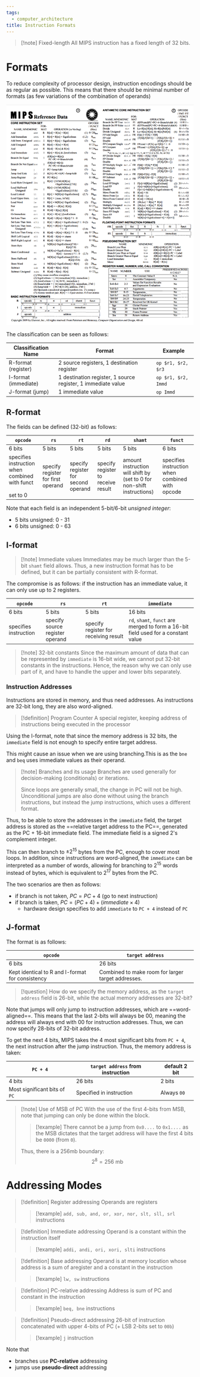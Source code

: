 ```yaml
---
tags:
  - computer_architecture
title: Instruction Formats
---
```

> [!note] Fixed-length
> All MIPS instruction has a fixed length of 32 bits.
# Formats

To reduce complexity of processor design, instruction encodings should be as regular as possible. This means that there should be minimal number of formats (as few variations of the combination of operands)

![](media/Pasted%20image%2020240909230746.png)

The classification can be seen as follows:

| Classification Name  | Format                                                       | Example             |
| -------------------- | ------------------------------------------------------------ | ------------------- |
| R-format (register)  | 2 source registers, 1 destination register                   | `op $r1, $r2, $r3`  |
| I-format (immediate) | 1 destination register, 1 source register, 1 immediate value | `op $r1, $r2, Immd` |
| J-format (jump)      | 1 immediate value                                            | `op Immd`           |
## R-format

The fields can be defined (32-bit) as follows:

| `opcode`                                                           | `rs`                                 | `rt`                                  | `rd`                                 | `shamt`                                                                    | `funct`                                           |
| ---------------------------------------------------------------- | ---------------------------------- | ----------------------------------- | ---------------------------------- | ------------------------------------------------------------------------ | ----------------------------------------------- |
| 6 bits                                                           | 5 bits                             | 5 bits                              | 5 bits                             | 5 bits                                                                   | 6 bits                                          |
| specifies instruction when combined with funct<br><br>set to $0$ | specify register for first operand | specify register for second operand | specify register to receive result | amount instruction will shift by (set to $0$ for non-shift instructions) | specifies instruction when combined with opcode |
Note that each field is an independent 5-bit/6-bit _unsigned integer_:
- 5 bits unsigned: 0 - 31
- 6 bits unsigned: 0 - 63

## I-format

> [!note] Immediate values
> Immediates may be much larger than the 5-bit `shamt` field allows. Thus, a new instruction format has to be defined, but it can be partially consistent with R-format.

The compromise is as follows: if the instruction has an immediate value, it can only use up to 2 registers.

| `opcode`                | `rs`                              | `rt`                                    | `immediate`                                                                          |
| --------------------- | ------------------------------- | ------------------------------------- | ---------------------------------------------------------------------------------- |
| 6 bits                | 5 bits                          | 5 bits                                | 16 bits                                                                            |
| specifies instruction | specify source register operand | specify register for receiving result | `rd`, `shamt`, `funct` are merged to form a 16-bit field used for a constant value |
> [!note] 32-bit constants
> Since the maximum amount of data that can be represented by `immediate` is 16-bit wide, we cannot put 32-bit constants in the instructions. Hence, the reason why we can only use part of it, and have to handle the upper and lower bits separately.

### Instruction Addresses

Instructions are stored in memory, and thus need addresses. As instructions are 32-bit long, they are also word-aligned.

> [!definition] Program Counter
> A special register, keeping address of instructions being executed in the processor

Using the I-format,  note that since the memory address is 32 bits, the `immediate` field is not enough to specify entire target address.

This might cause an issue when we are using branching.This is as the `bne` and `beq` uses immediate values as their operand.

> [!note] Branches and its usage
> Branches are used generally for decision-making (conditionals) or iterations. 
> 
> Since loops are generally small,  the change in PC will not be high.
> Unconditional jumps are also done without using the branch instructions, but instead the jump instructions, which uses a different format.

Thus, to be able to store the addresses in the `immediate` field, the target address is stored as the ==relative target address to the PC==, generated as the PC + 16-bit immediate field. The immediate field is a signed 2's complement integer.

This can then branch to $\pm 2^{15}$  bytes from the PC, enough to cover most loops.
In addition, since instructions are word-aligned, the `immediate` can be interpreted as a number of words, allowing for branching to $2^{15}$ words instead of bytes, which is equivalent to $2^{17}$ bytes from the PC.

The two scenarios are then as follows:
- if branch is not taken, $PC = PC + 4$ (go to next instruction)
- if branch is taken, $PC = (PC+4) + (immediate \times 4)$
	- hardware design specifies to add `immediate` to `PC + 4` instead of `PC`

## J-format

The format is as follows:

| `opcode`                                           | `target address`                                     |
| ------------------------------------------------ | -------------------------------------------------- |
| 6 bits                                           | 26 bits                                            |
| Kept identical to R and I-format for consistency | Combined to make room for larger target addresses. |
> [!question] How do we specify the memory address, as the `target address` field is 26-bit, while the actual memory addresses are 32-bit?

Note that jumps will only jump to instruction addresses, which are ==word-aligned==. This means that the last 2-bits will always be 00, meaning the address will always end with 00 for instruction addresses. Thus, we can now specify 28-bits of 32-bit address.

To get the next 4 bits, MIPS takes the 4 most significant bits from `PC + 4`, the next instruction after the jump instruction. Thus, the memory address is taken:

| `PC + 4`                      | `target address` from instruction | default 2 bit |
| ----------------------------- | --------------------------------- | ------------- |
| 4 bits                        | 26 bits                           | 2 bits        |
| Most significant bits of `PC` | Specified in instruction          | Always `00`   |
> [!note] Use of MSB of PC
> With the use of the first 4-bits from MSB, note that jumping can only be done within the block.
> 
> > [!example]
> > There cannot be a jump from `0x0....` to `0x1....` as the MSB dictates that the target address will have the first 4 bits be `0000` (from `0`).
> 
> Thus, there is a $256$mb boundary:
> $$
> 2^{8} = 256 \text{ mb} 
> $$

# Addressing Modes

> [!definition] Register addressing
> Operands are registers
> > [!example] `add, sub, and, or, xor, nor, slt, sll, srl` instructions

> [!definition] Immediate addressing
> Operand is a constant within the instruction itself
> > [!example] `addi, andi, ori, xori, slti` instructions

> [!definition] Base addressing
> Operand is at memory location whose address is a sum of aregister and a constant in the instruction
> > [!example] `lw, sw` instructions
  
> [!definition] PC-relative addressing
> Address is sum of PC and constant in the instruction
> > [!example] `beq, bne` instructions

> [!definition] Pseudo-direct addressing
> 26-bit of instruction concatenated with upper 4-bits of PC (+ LSB 2-bits set to `00b`)
> 
> > [!example] `j` instruction

Note that
- branches use **PC-relative** addressing
- jumps use **pseudo-direct** addressing